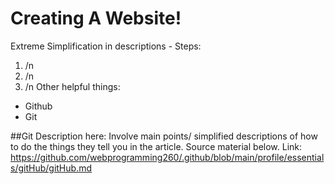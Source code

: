 # Creating A Website!
Extreme Simplification in descriptions - 
Steps:
1. /n
2. /n
3. /n
Other helpful things:
* Github
* Git

##Git
Description here:
Involve main points/ simplified descriptions of how to do the things they tell you in the article. Source material below. 
Link: https://github.com/webprogramming260/.github/blob/main/profile/essentials/gitHub/gitHub.md
